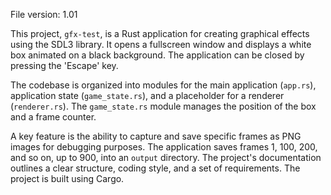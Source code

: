 File version: 1.01

This project, `gfx-test`, is a Rust application for creating graphical effects using the SDL3 library. It opens a fullscreen window and displays a white box animated on a black background. The application can be closed by pressing the 'Escape' key.

The codebase is organized into modules for the main application (`app.rs`), application state (`game_state.rs`), and a placeholder for a renderer (`renderer.rs`). The `game_state.rs` module manages the position of the box and a frame counter.

A key feature is the ability to capture and save specific frames as PNG images for debugging purposes. The application saves frames 1, 100, 200, and so on, up to 900, into an `output` directory. The project's documentation outlines a clear structure, coding style, and a set of requirements. The project is built using Cargo.